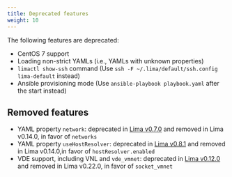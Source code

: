```yaml
---
title: Deprecated features
weight: 10
---
```


The following features are deprecated:

- CentOS 7 support
- Loading non-strict YAMLs (i.e., YAMLs with unknown properties)
- `limactl show-ssh` command (Use `ssh -F ~/.lima/default/ssh.config lima-default` instead)
- Ansible provisioning mode (Use `ansible-playbook playbook.yaml` after the start instead)

## Removed features
- YAML property `network`: deprecated in [Lima v0.7.0](https://github.com/lima-vm/lima/commit/07e68230e70b21108d2db3ca5e0efd0e43842fbd)
  and removed in Lima v0.14.0, in favor of `networks`
- YAML property `useHostResolver`: deprecated in [Lima v0.8.1](https://github.com/lima-vm/lima/commit/eaeee31b0496174363c55da732c855ae21e9ad97)
  and removed in Lima v0.14.0,in favor of `hostResolver.enabled`
- VDE support, including VNL and `vde_vmnet`: deprecated in [Lima v0.12.0](https://github.com/lima-vm/lima/pull/851/commits/b5e0d5abd0fb2f74b7ddf8faea7a855b5a14ceda)
  and removed in Lima v0.22.0, in favor of `socket_vmnet`
